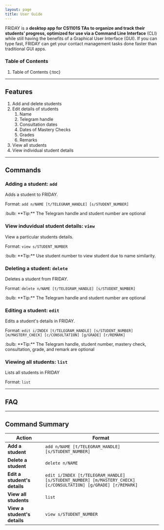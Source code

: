 ```yaml
---
layout: page
title: User Guide
---
```


FRIDAY is a **desktop app for CS1101S TAs to organize and track their students’ progress, optimized for use via a
Command Line Interface** (CLI) while still having the benefits of a Graphical User Interface (GUI). If you can type
fast, FRIDAY can get your contact management tasks done faster than traditional GUI apps.

### Table of Contents
1. Table of Contents
{:toc}

--------------------------------------------------------------------------------------------------------------------

## Features

1. Add and delete students
2. Edit details of students
   1. Name
   2. Telegram handle
   3. Consultation dates
   4. Dates of Mastery Checks
   5. Grades
   6. Remarks
3. View all students
4. View individual student details

--------------------------------------------------------------------------------------------------------------------

## Commands

[comment]: <> (<div markdown="block" class="alert alert-info">)

[comment]: <> (**:information_source: Notes about the command format:**<br>)

[comment]: <> (* Words in `UPPER_CASE` are the parameters to be supplied by the user.<br>)

[comment]: <> (  e.g. in `add n/NAME`, `NAME` is a parameter which can be used as `add n/John Doe`.)

[comment]: <> (* Items in square brackets are optional.<br>)

[comment]: <> (  e.g `n/NAME [t/TAG]` can be used as `n/John Doe t/friend` or as `n/John Doe`.)

[comment]: <> (* Items with `…`​ after them can be used multiple times including zero times.<br>)

[comment]: <> (  e.g. `[t/TAG]…​` can be used as ` ` &#40;i.e. 0 times&#41;, `t/friend`, `t/friend t/family` etc.)

[comment]: <> (* Parameters can be in any order.<br>)

[comment]: <> (  e.g. if the command specifies `n/NAME p/PHONE_NUMBER`, `p/PHONE_NUMBER n/NAME` is also acceptable.)

[comment]: <> (* If a parameter is expected only once in the command but you specified it multiple times, only the last occurrence of the parameter will be taken.<br>)

[comment]: <> (  e.g. if you specify `p/12341234 p/56785678`, only `p/56785678` will be taken.)

[comment]: <> (* Extraneous parameters for commands that do not take in parameters &#40;such as `help`, `list`, `exit` and `clear`&#41; will be ignored.<br>)

[comment]: <> (  e.g. if the command specifies `help 123`, it will be interpreted as `help`.)

[comment]: <> (</div>)

### Adding a student: `add`

Adds a student to FRIDAY.

Format: `add n/NAME [t/TELEGRAM_HANDLE] [s/STUDENT_NUMBER]`

<div markdown="span" class="alert alert-primary">:bulb: **Tip:**
The Telegram handle and student number are optional
</div>

### View induvidual student details: `view`

View a particular students details.

Format: `view s/STUDENT_NUMBER`

<div markdown="span" class="alert alert-primary">:bulb: **Tip:**
Use student number to view student due to name similarity.

### Deleting a student: `delete`

Deletes a student from FRIDAY.

Format: `delete n/NAME [t/TELEGRAM_HANDLE] [s/STUDENT_NUMBER]`

<div markdown="span" class="alert alert-primary">:bulb: **Tip:**
The Telegram handle and student number are optional

</div>

### Editing a student: `edit`

Edits a student's details in FRIDAY.

Format: `edit i/INDEX [t/TELEGRAM_HANDLE] [s/STUDENT_NUMBER] [m/MASTERY_CHECK] [c/CONSULTATION] [g/GRADE] [r/REMARK]`

<div markdown="span" class="alert alert-primary">:bulb: **Tip:**
The Telegram handle, student number, mastery check, consultation, grade, and remark are optional
</div>

### Viewing all students: `list`

Lists all students in FRIDAY

Format: `list`

--------------------------------------------------------------------------------------------------------------------

## FAQ

--------------------------------------------------------------------------------------------------------------------

## Command Summary

| Action                       | Format                                                                                                        |
|------------------------------|---------------------------------------------------------------------------------------------------------------|
| **Add a student**            | `add n/NAME [t/TELEGRAM_HANDLE] [s/STUDENT_NUMBER]`                                                           |
| **Delete a student**         | `delete n/NAME`                                                                                               |
| **Edit a student's details** | `edit i/INDEX [t/TELEGRAM_HANDLE] [s/STUDENT_NUMBER] [m/MASTERY_CHECK] [c/CONSULTATION] [g/GRADE] [r/REMARK]` |
| **View all students**        | `list`                                                                                                        |
| **View a student's details** | `view s/STUDENT_NUMBER`                                                                                       |
